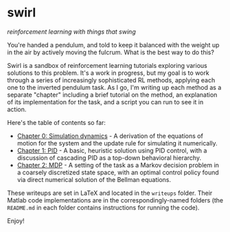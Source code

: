 # swirl
_reinforcement learning with things that swing_

You're handed a pendulum, and told to keep it balanced with the weight up in the air by actively moving the fulcrum. What is the best way to do this?

Swirl is a sandbox of reinforcement learning tutorials exploring various solutions to this problem. It's a work in progress, but my goal is to work through a series of increasingly sophisticated RL methods, applying each one to the inverted pendulum task. As I go, I'm writing up each method as a separate "chapter" including a brief tutorial on the method, an explanation of its implementation for the task, and a script you can run to see it in action.

Here's the table of contents so far:

- [Chapter 0: Simulation dynamics](writeups/0-simulation_dynamics/simulation_dynamics.pdf) - A derivation of the equations of motion for the system and the update rule for simulating it numerically.
- [Chapter 1: PID](writeups/1-pid/1-pid.pdf) - A basic, heuristic solution using PID control, with a discussion of cascading PID as a top-down behavioral hierarchy.
- [Chapter 2: MDP](writeups/2-mdp/2-mdp.pdf) - A setting of the task as a Markov decision problem in a coarsely discretized state space, with an optimal control policy found via direct numerical solution of the Bellman equations.

These writeups are set in LaTeX and located in the `writeups` folder. Their Matlab code implementations are in the correspondingly-named folders (the `README.md` in each folder contains instructions for running the code).

Enjoy!
